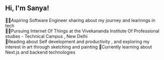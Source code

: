<!--Simple bio-->

## Hi, I'm Sanya!

👩‍💻Aspiring Software Engineer sharing about my journey and learinngs in tech </br>
👩‍🎓Pursuing Internet Of Things at the Vivekananda Institute Of Professional studies - Technical Campus , New Delhi </br>
🌷Reading about Self development and productivity , and exploring my interest in art through sketching and painting
💭Currently learning about Next.js and backend technologies </br>
